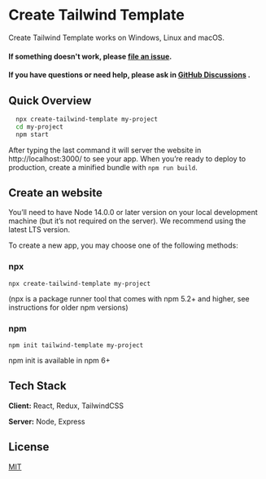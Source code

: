 # Create Tailwind Template

Create Tailwind Template works on Windows, Linux and macOS.

#### If something doesn't work, please [file an issue](https://github.com/AmitDeka/create-tailwind-template/issues).
#### If you have questions or need help, please ask in [GitHub Discussions](https://github.com/AmitDeka/create-tailwind-template/discussions) .
 


## Quick Overview


```bash
  npx create-tailwind-template my-project
  cd my-project
  npm start
```
    
After typing the last command it will server the website in http://localhost:3000/ to see your app.
When you’re ready to deploy to production, create a minified bundle with ```npm run build```.
## Create an website
You’ll need to have Node 14.0.0 or later version on your local development machine (but it’s not required on the server). We recommend using the latest LTS version.

To create a new app, you may choose one of the following methods:

### npx
```
npx create-tailwind-template my-project
```
(npx is a package runner tool that comes with npm 5.2+ and higher, see instructions for older npm versions)

### npm
```
npm init tailwind-template my-project
```
npm init <initializer> is available in npm 6+
## Tech Stack

**Client:** React, Redux, TailwindCSS

**Server:** Node, Express


## License

[MIT](https://choosealicense.com/licenses/mit/)

